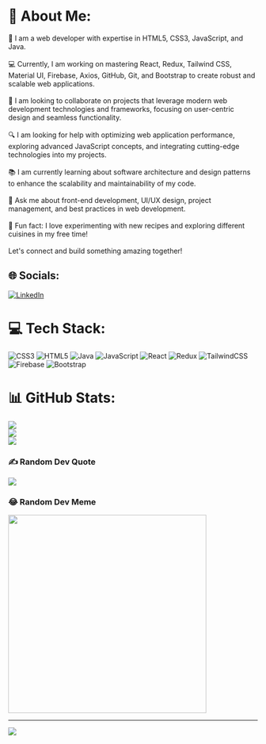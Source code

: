 # 💫 About Me:
🚀 I am a web developer with expertise in HTML5, CSS3, JavaScript, and Java.<br><br>
💻 Currently, I am working on mastering React, Redux, Tailwind CSS, Material UI, Firebase, Axios, GitHub, Git, and Bootstrap to create robust and scalable web applications.<br><br>🤝 I am looking to collaborate on projects that leverage modern web development technologies and frameworks, focusing on user-centric design and seamless functionality.<br><br>🔍 I am looking for help with optimizing web application performance, exploring advanced JavaScript concepts, and integrating cutting-edge technologies into my projects.<br><br>📚 I am currently learning about software architecture and design patterns to enhance the scalability and maintainability of my code.<br><br>💬 Ask me about front-end development, UI/UX design, project management, and best practices in web development.<br><br>🎉 Fun fact: I love experimenting with new recipes and exploring different cuisines in my free time!<br><br>Let's connect and build something amazing together!


## 🌐 Socials:
[![LinkedIn](https://img.shields.io/badge/LinkedIn-%230077B5.svg?logo=linkedin&logoColor=white)](https://linkedin.com/in/deepanshudixit280) 

# 💻 Tech Stack:
![CSS3](https://img.shields.io/badge/css3-%231572B6.svg?style=for-the-badge&logo=css3&logoColor=white) ![HTML5](https://img.shields.io/badge/html5-%23E34F26.svg?style=for-the-badge&logo=html5&logoColor=white) ![Java](https://img.shields.io/badge/java-%23ED8B00.svg?style=for-the-badge&logo=openjdk&logoColor=white) ![JavaScript](https://img.shields.io/badge/javascript-%23323330.svg?style=for-the-badge&logo=javascript&logoColor=%23F7DF1E) ![React](https://img.shields.io/badge/react-%2320232a.svg?style=for-the-badge&logo=react&logoColor=%2361DAFB) ![Redux](https://img.shields.io/badge/redux-%23593d88.svg?style=for-the-badge&logo=redux&logoColor=white) ![TailwindCSS](https://img.shields.io/badge/tailwindcss-%2338B2AC.svg?style=for-the-badge&logo=tailwind-css&logoColor=white) ![Firebase](https://img.shields.io/badge/firebase-%23039BE5.svg?style=for-the-badge&logo=firebase) ![Bootstrap](https://img.shields.io/badge/bootstrap-%238511FA.svg?style=for-the-badge&logo=bootstrap&logoColor=white)
# 📊 GitHub Stats:
![](https://github-readme-stats.vercel.app/api?username=Deepanshu1337&theme=dark&hide_border=false&include_all_commits=false&count_private=false)<br/>
![](https://github-readme-streak-stats.herokuapp.com/?user=Deepanshu1337&theme=dark&hide_border=false)<br/>
![](https://github-readme-stats.vercel.app/api/top-langs/?username=Deepanshu1337&theme=dark&hide_border=false&include_all_commits=false&count_private=false&layout=compact)


### ✍️ Random Dev Quote
![](https://quotes-github-readme.vercel.app/api?type=horizontal&theme=radical)

### 😂 Random Dev Meme
<img src='https://randommeme-five.vercel.app/' style="height: 400px;"/>

---
[![](https://visitcount.itsvg.in/api?id=Deepanshu1337&icon=0&color=0)](https://visitcount.itsvg.in)

